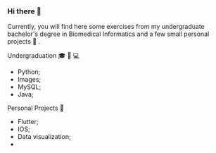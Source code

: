 ### Hi there 👋

Currently, you will find here some exercises from my undergraduate bachelor's degree in Biomedical Informatics and a few small personal projects :thought_balloon: .

Undergraduation 🎓 🧬 💻
- Python;
- Images;
- MySQL;
- Java;

Personal Projects 🔭
- Flutter;
- IOS;
- Data visualization;
- 
<!--
**alslemos/alslemos** is a ✨ _special_ ✨ repository because its `README.md` (this file) appears on your GitHub profile.

Hello there!

-->
